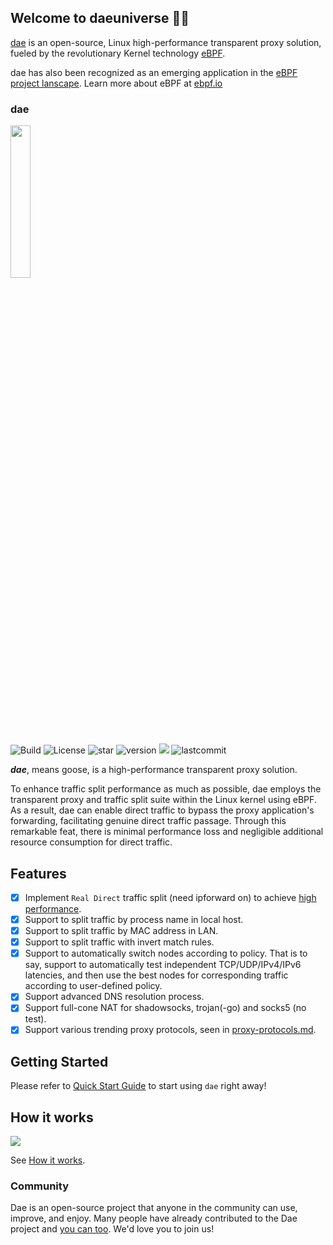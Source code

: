 ## Welcome to daeuniverse 👋🏻

[dae](https://github.com/daeuniverse/dae) is an open-source, Linux high-performance transparent proxy solution, fueled by the revolutionary Kernel technology [eBPF](https://ebpf.io/).

dae has also been recognized as an emerging application in the [eBPF project lanscape](https://ebpf.io/applications/). Learn more about eBPF at [ebpf.io](https://ebpf.io/what-is-ebpf/)

### dae

<img src="https://github.com/daeuniverse/dae/blob/main/logo.png" border="0" width="25%">

<p align="left">
    <img src="https://github.com/daeuniverse/dae/actions/workflows/build.yml/badge.svg" alt="Build"/>
    <img src="https://custom-icon-badges.herokuapp.com/github/license/daeuniverse/dae?logo=law&color=red" alt="License"/>
    <img src="https://custom-icon-badges.herokuapp.com/github/stars/daeuniverse/dae?logo=star&logoColor=black" alt="star">
    <img src="https://custom-icon-badges.herokuapp.com/github/v/release/daeuniverse/dae?logo=rocket" alt="version">
    <img src="https://custom-icon-badges.herokuapp.com/github/issues-pr-closed/daeuniverse/dae?color=purple&logo=git-pull-request&logoColor=white"/>
    <img src="https://custom-icon-badges.herokuapp.com/github/last-commit/daeuniverse/dae?logo=history&logoColor=white" alt="lastcommit"/>
</p>

**_dae_**, means goose, is a high-performance transparent proxy solution.

To enhance traffic split performance as much as possible, dae employs the transparent proxy and traffic split suite within the Linux kernel using eBPF. As a result, dae can enable direct traffic to bypass the proxy application's forwarding, facilitating genuine direct traffic passage. Through this remarkable feat, there is minimal performance loss and negligible additional resource consumption for direct traffic.

## Features

- [x] Implement `Real Direct` traffic split (need ipforward on) to achieve [high performance](https://docs.google.com/spreadsheets/d/1UaWU6nNho7edBNjNqC8dfGXLlW0-cm84MM7sH6Gp7UE/edit?usp=sharing).
- [x] Support to split traffic by process name in local host.
- [x] Support to split traffic by MAC address in LAN.
- [x] Support to split traffic with invert match rules.
- [x] Support to automatically switch nodes according to policy. That is to say, support to automatically test independent TCP/UDP/IPv4/IPv6 latencies, and then use the best nodes for corresponding traffic according to user-defined policy.
- [x] Support advanced DNS resolution process.
- [x] Support full-cone NAT for shadowsocks, trojan(-go) and socks5 (no test).
- [x] Support various trending proxy protocols, seen in [proxy-protocols.md](https://github.com/daeuniverse/dae/blob/main/docs/en/proxy-protocols.md).

## Getting Started

Please refer to [Quick Start Guide](https://github.com/daeuniverse/dae/blob/main/docs/en/README.md) to start using `dae` right away!

## How it works

![](https://github.com/daeuniverse/dae/raw/main/docs/netstack-path.webp)

See [How it works](https://github.com/daeuniverse/dae/blob/main/docs/en/how-it-works.md).

### Community

Dae is an open-source project that anyone in the community can use, improve, and enjoy. Many people have already contributed to the Dae project and [you can too](https://github.com/daeuniverse/dae/blob/main/docs/en/development/contribute.md). We'd love you to join us!
